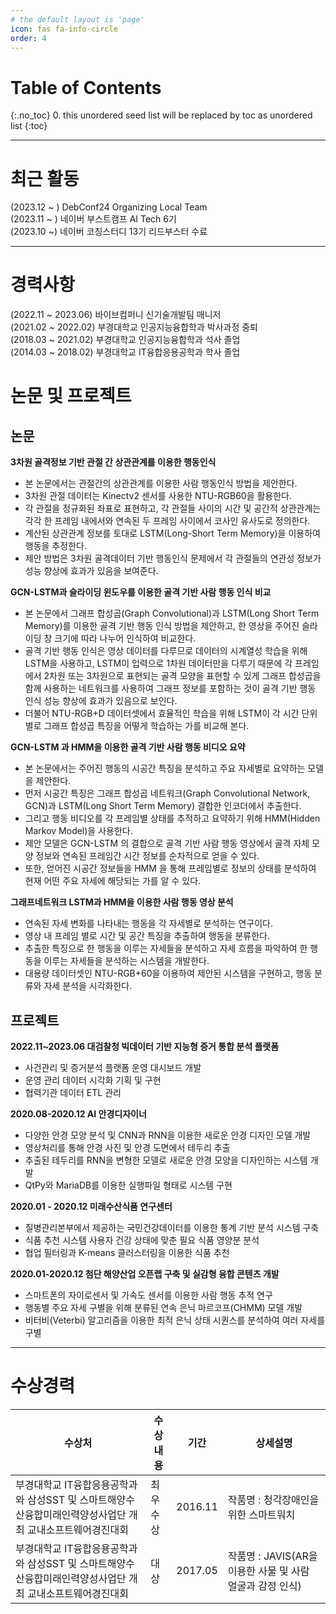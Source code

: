 ```yaml
---
# the default layout is 'page'
icon: fas fa-info-circle
order: 4
---
```


<!-- > Add Markdown syntax content to file `_tabs/about.md`{: .filepath } and it will show up on this page.
{: .prompt-tip } -->

# Table of Contents
{:.no_toc}
0. this unordered seed list will be replaced by toc as unordered list
{:toc}

---

# 최근 활동
(2023.12 ~ ) DebConf24 Organizing Local Team<br>
(2023.11 ~ ) 네이버 부스트캠프 AI Tech 6기<br>
(2023.10 ~) 네이버 코칭스터디 13기 리드부스터 수료<br>

---

# 경력사항
(2022.11 ~ 2023.06) 바이브컴퍼니 신기술개발팀 매니저<br>
(2021.02 ~ 2022.02) 부경대학교 인공지능융합학과 박사과정 중퇴<br>
(2018.03 ~ 2021.02) 부경대학교 인공지능융합학과 석사 졸업<br>
(2014.03 ~ 2018.02) 부경대학교 IT융합응용공학과 학사 졸업<br>

# 논문 및 프로젝트

## 논문

**3차원 골격정보 기반 관절 간 상관관계를 이용한 행동인식**

- 본 논문에서는 관절간의 상관관계를 이용한 사람 행동인식 방법을 제안한다.
- 3차원 관절 데이터는 Kinectv2 센서를 사용한 NTU-RGB60을 활용한다.
- 각 관절을 정규화된 좌표로 표현하고, 각 관절들 사이의 시간 및 공간적 상관관계는 각각 한 프레임 내에서와 연속된 두 프레임 사이에서 코사인 유사도로 정의한다.
- 계산된 상관관계 정보를 토대로 LSTM(Long-Short Term Memory)을 이용하여 행동을 추정한다.
- 제안 방법은 3차원 골격데이터 기반 행동인식 문제에서 각 관절들의 연관성 정보가 성능 향상에 효과가 있음을 보여준다.

**GCN-LSTM과 슬라이딩 윈도우를 이용한 골격 기반 사람 행동 인식 비교**

- 본 논문에서 그래프 합성곱(Graph Convolutional)과 LSTM(Long Short Term Memory)를 이용한 골격 기반 행동 인식 방법을 제안하고, 한 영상을 주어진 슬라이딩 창 크기에 따라 나누어 인식하여 비교한다.
- 골격 기반 행동 인식은 영상 데이터를 다루므로 데이터의 시계열성 학습을 위해 LSTM을 사용하고, LSTM이 입력으로 1차원 데이터만을 다루기 때문에 각 프레임에서 2차원 또는 3차원으로 표현되는 골격 모양을 표현할 수 있게 그래프 합성곱을 함께 사용하는 네트워크를 사용하여 그래프 정보를 포함하는 것이 골격 기반 행동 인식 성능 향상에 효과가 있음으로 보인다.
- 더불어 NTU-RGB+D 데이터셋에서 효율적인 학습을 위해 LSTM이 각 시간 단위별로 그래프 합성곱 특징을 어떻게 학습하는 가를 비교해 본다.

**GCN-LSTM 과 HMM을 이용한 골격 기반 사람 행동 비디오 요약**

- 본 논문에서는 주어진 행동의 시공간 특징을 분석하고 주요 자세별로 요약하는 모델을 제안한다.
- 먼저 시공간 특징은 그래프 합성곱 네트워크(Graph Convolutional Network, GCN)과 LSTM(Long Short Term Memory) 결합한 인코더에서 추출한다.
- 그리고 행동 비디오를 각 프레임별 상태를 추적하고 요약하기 위해 HMM(Hidden Markov Model)을 사용한다.
- 제안 모델은 GCN-LSTM 의 결합으로 골격 기반 사람 행동 영상에서 골격 자체 모양 정보와 연속된 프레임간 시간 정보를 순차적으로 얻을 수 있다.
- 또한, 얻어진 시공간 정보들을 HMM 을 통해 프레임별로 정보의 상태를 분석하여 현재 어떤 주요 자세에 해당되는 가를 알 수 있다.

**그래프네트워크 LSTM과 HMM을 이용한 사람 행동 영상 분석**

- 연속된 자세 변화를 나타내는 행동을 각 자세별로 분석하는 연구이다.
- 영상 내 프레임 별로 시간 및 공간 특징을 추출하여 행동을 분류한다.
- 추출한 특징으로 한 행동을 이루는 자세들을 분석하고 자세 흐름을 파악하여 한 행동을 이루는 자세들을 분석하는 시스템을 개발한다.
- 대용량 데이터셋인 NTU-RGB+60을 이용하여 제안된 시스템을 구현하고, 행동 분류와 자세 분석을 시각화한다.


## 프로젝트

**2022.11~2023.06 대검찰청 빅데이터 기반 지능형 증거 통합 분석 플랫폼**

- 사건관리 및 증거분석 플랫폼 운영 대시보드 개발
- 운영 관리 데이터 시각화 기획 및 구현
- 협력기관 데이터 ETL 관리

**2020.08-2020.12 AI 안경디자이너**

- 다양한 안경 모양 분석 및 CNN과 RNN을 이용한 새로운 안경 디자인 모델 개발
- 영상처리를 통해 안경 사진 및 안경 도면에서 테두리 추출
- 추출된 테두리를 RNN을 변형한 모델로 새로운 안경 모양을 디자인하는 시스템 개발
- QtPy와 MariaDB를 이용한 실행파일 형태로 시스템 구현

**2020.01 - 2020.12 미래수산식품 연구센터**

- 질병관리본부에서 제공하는 국민건강데이터를 이용한 통계 기반 분석 시스템 구축
- 식품 추천 시스템 사용자 건강 상태에 맞춘 필요 식품 영양분 분석
- 협업 필터링과 K-means 클러스터링을 이용한 식품 추천

**2020.01-2020.12 첨단 해양산업 오픈랩 구축 및 실감형 융합 콘텐츠 개발**

- 스마트폰의 자이로센서 및 가속도 센서를 이용한 사람 행동 추적 연구
- 행동별 주요 자세 구별을 위해 분류된 연속 은닉 마르코프(CHMM) 모델 개발
- 비터비(Veterbi) 알고리즘을 이용한 최적 은닉 상태 시퀀스를 분석하여 여러 자세를 구별


---

# 수상경력

| 수상처 | 수상내용 | 기간 | 상세설명 |
| --- | --- | --- | --- |
| 부경대학교 IT융합응용공학과와 삼성SST 및 스마트해양수산융합미래인력양성사업단 개최 교내소프트웨어경진대회 | 최우수상 | 2016.11 | 작품명 : 청각장애인을 위한 스마트워치 |
| 부경대학교 IT융합응용공학과와 삼성SST 및 스마트해양수산융합미래인력양성사업단 개최 교내소프트웨어경진대회 | 대상 | 2017.05 | 작품명 : JAVIS(AR을 이용한 사물 및 사람 얼굴과 감정 인식) |